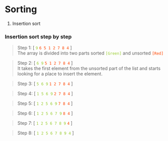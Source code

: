 # Sorting

1. Insertion sort

### Insertion sort step by step

> Step 1: [ <code style="color: Yellowgreen">9</code>
			<code style="color: Orangered">6 5 1 2 7 8 4</code> ]\
> The array is divided into two parts sorted <code style="color: Yellowgreen">[Green]</code> and unsorted <code style="color : Orangered">[Red]</code>

> Step 2: [ <code style="color: Yellowgreen">6 9</code>
			<code style="color: Orangered">5 1 2 7 8 4</code> ]\
> It takes the first element from the unsorted part of the list and starts looking for a place to insert the element.

> Step 3: [ <code style="color: Yellowgreen">5 6 9</code>
			<code style="color: Orangered">1 2 7 8 4</code> ]

> Step 4: [ <code style="color: Yellowgreen">1 5 6 9</code>
			<code style="color: Orangered">2 7 8 4</code> ]

> Step 5: [ <code style="color: Yellowgreen">1 2 5 6 9</code>
			<code style="color: Orangered">7 8 4</code> ]

> Step 6: [ <code style="color: Yellowgreen">1 2 5 6 7 9</code>
			<code style="color: Orangered">8 4</code> ]

> Step 7: [ <code style="color: Yellowgreen">1 2 5 6 7 8 9</code>
			<code style="color: Orangered">4</code> ]

> Step 8: [ <code style="color: Yellowgreen">1 2 5 6 7 8 9 4</code> ]